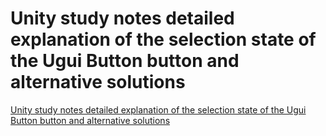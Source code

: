 # Unity study notes detailed explanation of the selection state of the Ugui Button button and alternative solutions
[Unity study notes detailed explanation of the selection state of the Ugui Button button and alternative solutions](https://aiwithcloud.com/2022/09/19/unity_study_notes_detailed_explanation_of_the_selection_state_of_the_ugui_button_button_and_alternative_solutions/)